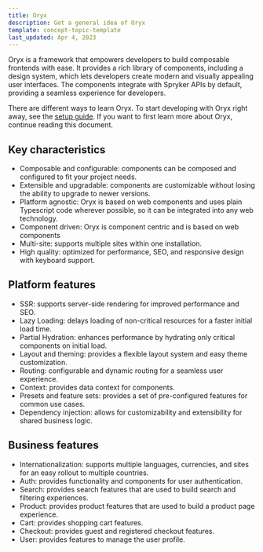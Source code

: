 ```yaml
---
title: Oryx
description: Get a general idea of Oryx
template: concept-topic-template
last_updated: Apr 4, 2023
---
```


Oryx is a framework that empowers developers to build composable frontends with ease. It provides a rich library of components, including a design system, which lets developers create modern and visually appealing user interfaces. The components integrate with Spryker APIs by default, providing a seamless experience for developers.

There are different ways to learn Oryx. To start developing with Oryx right away, see the [setup guide](/docs/scos/dev/front-end-development/{{page.version}}/oryx/set-up-oryx.html). If you want to first learn more about Oryx, continue reading this document.

## Key characteristics

- Composable and configurable: components can be composed and configured to fit your project needs.
- Extensible and upgradable: components are customizable without losing the ability to upgrade to newer versions.
- Platform agnostic: Oryx is based on web components and uses plain Typescript code wherever possible, so it can be integrated into any web technology.
- Component driven: Oryx is component centric and is based on web components
- Multi-site: supports multiple sites within one installation.
- High quality: optimized for performance, SEO, and responsive design with keyboard support.

## Platform features

- SSR: supports server-side rendering for improved performance and SEO.
- Lazy Loading: delays loading of non-critical resources for a faster initial load time.
- Partial Hydration: enhances performance by hydrating only critical components on initial load.
- Layout and theming: provides a flexible layout system and easy theme customization.
- Routing: configurable and dynamic routing for a seamless user experience.
- Context: provides data context for components.
- Presets and feature sets: provides a set of pre-configured features for common use cases.
- Dependency injection: allows for customizability and extensibility for shared business logic.

## Business features

- Internationalization: supports multiple languages, currencies, and sites for an easy rollout to multiple countries.
- Auth: provides functionality and components for user authentication.
- Search: provides search features that are used to build search and filtering experiences.
- Product: provides product features that are used to build a product page experience.
- Cart: provides shopping cart features.
- Checkout: provides guest and registered checkout features.
- User: provides features to manage the user profile.
